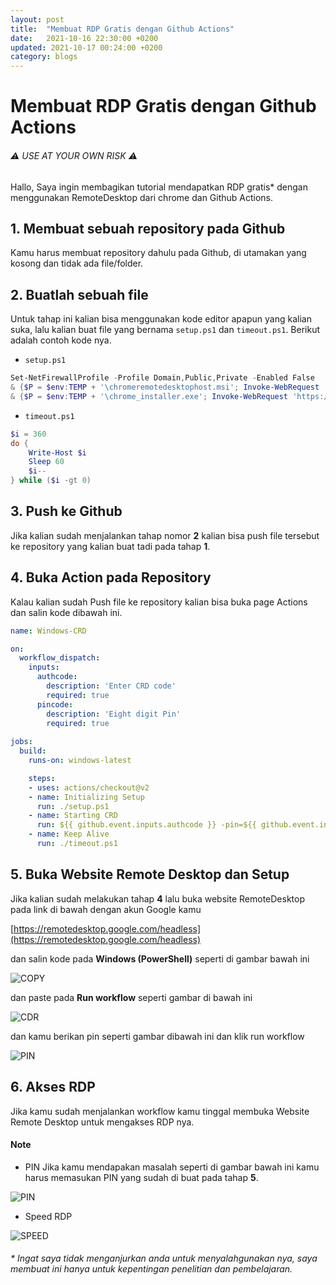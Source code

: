 ```yaml
---
layout: post
title:  "Membuat RDP Gratis dengan Github Actions"
date:   2021-10-16 22:30:00 +0200
updated: 2021-10-17 00:24:00 +0200
category: blogs
---
```


# Membuat RDP Gratis dengan Github Actions

###### ⚠️ USE AT YOUR OWN RISK ⚠️

Hallo, Saya ingin membagikan tutorial mendapatkan RDP gratis* dengan menggunakan RemoteDesktop dari chrome dan Github Actions.

## 1. Membuat sebuah repository pada Github

Kamu harus membuat repository dahulu pada Github, di utamakan yang kosong dan tidak ada file/folder.

## 2. Buatlah sebuah file

Untuk tahap ini kalian bisa menggunakan kode editor apapun yang kalian suka, lalu kalian buat file yang bernama `setup.ps1` dan `timeout.ps1`.
Berikut adalah contoh kode nya.

- `setup.ps1`

```powershell
Set-NetFirewallProfile -Profile Domain,Public,Private -Enabled False
& {$P = $env:TEMP + '\chromeremotedesktophost.msi'; Invoke-WebRequest 'https://dl.google.com/edgedl/chrome-remote-desktop/chromeremotedesktophost.msi' -OutFile $P; Start-Process $P -Wait; Remove-Item $P}
& {$P = $env:TEMP + '\chrome_installer.exe'; Invoke-WebRequest 'https://dl.google.com/chrome/install/latest/chrome_installer.exe' -OutFile $P; Start-Process -FilePath $P -Args '/install' -Verb RunAs -Wait; Remove-Item $P}
```

- `timeout.ps1`

```powershell
$i = 360
do {
    Write-Host $i
    Sleep 60
    $i--
} while ($i -gt 0)
```

## 3. Push ke Github

Jika kalian sudah menjalankan tahap nomor **2** kalian bisa push file tersebut ke repository yang kalian buat tadi pada tahap **1**.

## 4. Buka Action pada Repository 

Kalau kalian sudah Push file ke repository kalian bisa buka page Actions dan salin kode dibawah ini.

```yaml
name: Windows-CRD

on: 
  workflow_dispatch:
    inputs:
      authcode:
        description: 'Enter CRD code'
        required: true
      pincode:
        description: 'Eight digit Pin'
        required: true
  
jobs:
  build:
    runs-on: windows-latest

    steps:
    - uses: actions/checkout@v2
    - name: Initializing Setup
      run: ./setup.ps1
    - name: Starting CRD
      run: ${{ github.event.inputs.authcode }} -pin=${{ github.event.inputs.pincode }}
    - name: Keep Alive
      run: ./timeout.ps1
```

## 5. Buka Website Remote Desktop dan Setup

Jika kalian sudah melakukan tahap **4** lalu buka website RemoteDesktop pada link di bawah dengan akun Google kamu

[https://remotedesktop.google.com/headless](https://remotedesktop.google.com/headless)

dan salin kode pada **Windows (PowerShell)** seperti di gambar bawah ini

![COPY](https://files.catbox.moe/gr91fs.jpg)

dan paste pada **Run workflow** seperti gambar di bawah ini

![CDR](https://files.catbox.moe/pce82t.jpg)

dan kamu berikan pin seperti gambar dibawah ini dan klik run workflow

![PIN](https://files.catbox.moe/npyley.jpg)

## 6. Akses RDP
Jika kamu sudah menjalankan workflow kamu tinggal membuka Website Remote Desktop untuk mengakses RDP nya.

#### Note
- PIN
Jika kamu mendapakan masalah seperti di gambar bawah ini kamu harus memasukan PIN yang sudah di buat pada tahap **5**.

![PIN](https://files.catbox.moe/coi4q2.jpg)

- Speed RDP

![SPEED](https://files.catbox.moe/k5ppnt.jpg)

###### * Ingat saya tidak menganjurkan anda untuk menyalahgunakan nya, saya membuat ini hanya untuk kepentingan penelitian dan pembelajaran.
